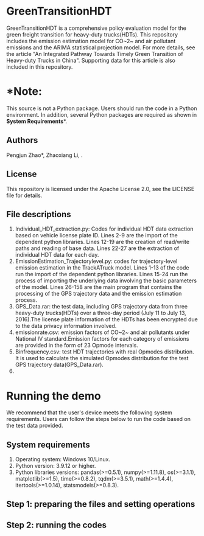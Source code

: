 # GreenTransitionHDT
GreenTransitionHDT is a comprehensive policy evaluation model for the green freight transition for heavy-duty trucks(HDTs). This repository includes the emission estimation model for CO~2~ and air pollutant emissions and the ARIMA statistical projection model. For more details, see the article "An Integrated Pathway Towards Timely Green Transition of Heavy-duty Trucks in China". Supporting data for this article is also included in this repository.

# *Note: 
This source is not a Python package. Users should run the code in a Python environment. In addition, several Python packages are required as shown in **System Requirements***.

## Authors
Pengjun Zhao*, Zhaoxiang Li, .
## License
This repository is licensed under the Apache License 2.0, see the LICENSE file for details.
## File descriptions
1. Individual_HDT_extraction.py: Codes for individual HDT data extraction based on vehicle license plate ID. Lines 2-9 are the import of the dependent python libraries. Lines 12-19 are the creation of read/write paths and reading of base data. Lines 22-27 are the extraction of individual HDT data for each day.
2. EmissionEstimation_Trajectorylevel.py: codes for trajectory-level emission estimation in the TrackATruck model. Lines 1-13 of the code run the import of the dependent python libraries. Lines 15-24 run the process of importing the underlying data involving the basic parameters of the model. Lines 26-158 are the main program that contains the processing of the GPS trajectory data and the emission estimation process.
3. GPS_Data.rar: the test data, including GPS trajectory data from three heavy-duty trucks(HDTs) over a three-day period (July 11 to July 13, 2016).The license plate information of the HDTs has been encrypted due to the data privacy information involved.
4. emissionrate.csv: emission factors of CO~2~ and air pollutants under National IV standard.Emission factors for each category of emissions are provided in the form of 23 Opmode intervals.
5. Binfrequency.csv: test HDT trajectories with real Opmodes distribution. It is used to calculate the simulated Opmodes distribution for the test GPS trajectory data(GPS_Data.rar).
6. 

# Running the demo
We recommend that the user's device meets the following system requirements. Users can follow the steps below to run the code based on the test data provided.

## System requirements
1. Operating system: Windows 10/Linux.
2. Python version: 3.9.12 or higher.
3. Python libraries versions: pandas(>=0.5.1), numpy(>=1.11.8), os(>=3.1.1), matplotlib(>=1.5), time(>=0.8.2), tqdm(>=3.5.1), math(>=1.4.4), itertools(>=1.0.14), statsmodels(>=0.8.3).

## Step 1: preparing the files and setting operations

## Step 2: running the codes
